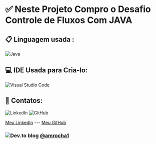 # ✅ Neste Projeto Compro o Desafio Controle de Fluxos Com  JAVA

## 📋 Linguagem usada :
![Java](https://img.shields.io/badge/java-%23ED8B00.svg?style=for-the-badge&logo=openjdk&logoColor=white)
## 💻 IDE Usada para Cria-lo:
![Visual Studio Code](https://img.shields.io/badge/Visual%20Studio%20Code-0078d7.svg?style=for-the-badge&logo=visual-studio-code&logoColor=white)

## 💬  Contatos:
![LinkedIn](https://img.shields.io/badge/linkedin-%230077B5.svg?style=for-the-badge&logo=linkedin&logoColor=white)   ![GitHub](https://img.shields.io/badge/github-%23121011.svg?style=for-the-badge&logo=github&logoColor=white)

[Meu LinkedIn](<www.linkedin.com/in/amrocha1>) ---  [Meu GitHub](<https://github.com/amrocha1>)

### ![Dev.to blog](https://img.shields.io/badge/dev.to-0A0A0A?style=for-the-badge&logo=dev.to&logoColor=white)  [@amrocha1](https://www.linkedin.com/in/amrocha1/)

